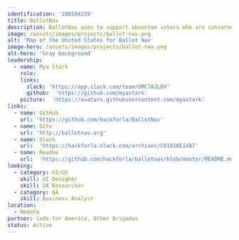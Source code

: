 ```yaml
---
identification: '288594239'
title: BallotNav
description: BallotNav aims to support absentee voters who are concerned about the present reliability of the USPS by addressing limitations caused by conflicting information from the media, hard to navigate government websites, and statewide regulations, with an efficient way to get accurate information about where, when and how to deliver your ballot in person.<br><br>This will take dedicated partners across the country to keep this resource up to date by daily monitoring of Secretary of State and county registrar websites across all 50 states and 3,007 counties through November 3rd (X number of days left). The end result will be a clear path to action for those who need it most.<br><br>This task is nearly impossible, but no one is coming. It’s up to us to save our democracy, and we can do it.
image: /assets/images/projects/ballot-nav.png
alt: 'Map of the United States for Ballot Nav'
image-hero: /assets/images/projects/ballot-nav.png
alt-hero: 'Gray background'
leadership:
  - name: Mya Stark
    role: 
    links:
      slack: 'https://app.slack.com/team/UMC7AJLDV'
      github:  'https://github.com/myastark'
    picture:  'https://avatars.githubusercontent.com/myastark'
links:
  - name: GitHub
    url: 'https://github.com/hackforla/BallotNav'
  - name: Site
    url: 'http://ballotnav.org'
  - name: Slack
    url:  'https://hackforla.slack.com/archives/C0191KE1XB7'
  - name: Readme
    url:  'https://github.com/hackforla/ballotnav/blob/master/README.md'
looking: 
  - category: UI/UX
    skill: UI Designer
    skill: UX Researcher  
  - category: BA
    skill: Business Analyst
location: 
  - Remote
partner: Code for America, Other Brigades
status: Active
---
```

